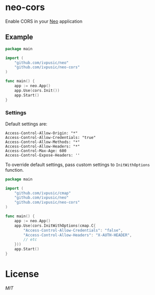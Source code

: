 # neo-cors
Enable CORS in your [Neo](https://github.com/ivpusic/neo) application

## Example
```Go
package main

import (
	"github.com/ivpusic/neo"
	"github.com/ivpusic/neo-cors"
)

func main() {
	app := neo.App()
	app.Use(cors.Init())
	app.Start()
}

```

### Settings
Default settings are:
```
Access-Control-Allow-Origin: "*"
Access-Control-Allow-Credentials: "true"
Access-Control-Allow-Methods: "*"
Access-Control-Allow-Headers: "*"
Access-Control-Max-Age: 600
Access-Control-Expose-Headers: ''
```

To override default settings, pass custom settings to ``InitWithOptions`` function.
```Go
package main

import (
	"github.com/ivpusic/cmap"
	"github.com/ivpusic/neo"
	"github.com/ivpusic/neo-cors"
)

func main() {
	app := neo.App()
	app.Use(cors.InitWithOptions(cmap.C{
  		"Access-Control-Allow-Credentials": "false",
  		"Access-Control-Allow-Headers": "X-AUTH-HEADER",
  		// etc
	}))
	app.Start()
}
```

# License
*MIT*
